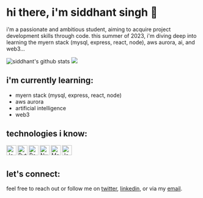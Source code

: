 # hi there, i'm siddhant singh 👋

i'm a passionate and ambitious student, aiming to acquire project development skills through code. this summer of 2023, i'm diving deep into learning the myern stack (mysql, express, react, node), aws aurora, ai, and web3...

![siddhant's github stats](https://github-readme-stats.vercel.app/api?username=s1ddhantsingh&count_private=true)
![](https://komarev.com/ghpvc/?username=your-github-username&color=blueviolet)

## i'm currently learning:

- myern stack (mysql, express, react, node)
- aws aurora
- artificial intelligence
- web3

## technologies i know:

<img align="left" alt="Java" width="26px" src="https://raw.githubusercontent.com/jmnote/z-icons/master/svg/java.svg" />
<img align="left" alt="Python" width="26px" src="https://raw.githubusercontent.com/jmnote/z-icons/master/svg/python.svg" />
<img align="left" alt="Pandas" width="26px" src="https://upload.wikimedia.org/wikipedia/commons/e/ed/Pandas_logo.svg" />
<img align="left" alt="Numpy" width="26px" src="https://upload.wikimedia.org/wikipedia/commons/3/31/NumPy_logo_2020.svg" />
<img align="left" alt="Matplotlib" width="26px" src="https://upload.wikimedia.org/wikipedia/commons/8/84/Matplotlib_icon.svg" />
<img align="left" alt="JavaScript" width="26px" src="https://raw.githubusercontent.com/jmnote/z-icons/master/svg/javascript.svg" />

<br />
<br />

## let's connect:

feel free to reach out or follow me on [twitter](twitter_link), [linkedin](linkedin_link), or via my [email](email_link).
